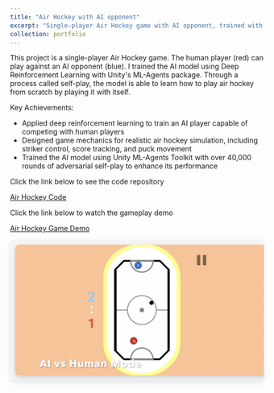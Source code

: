 ```yaml
---
title: "Air Hockey with AI opponent"
excerpt: "Single-player Air Hockey game with AI opponent, trained with ML-Agents package <br/><img src='/images/AH_1.png' height='300' width='500'>"
collection: portfolio
---
```


This project is a single-player Air Hockey game. The human player (red) can play against an AI opponent (blue). I trained
the AI model using Deep Reinforcement Learning with Unity's ML-Agents package. Through a process called self-play, 
the model is able to learn how to play air hockey from scratch by playing it with itself.

Key Achievements:
- Applied deep reinforcement learning to train an AI player capable of competing with human players
- Designed game mechanics for realistic air hockey simulation, including striker control, score tracking, and puck movement
- Trained the AI model using Unity ML-Agents Toolkit with over 40,000 rounds of adversarial self-play to enhance its performance

Click the link below to see the code repository

[Air Hockey Code](https://github.com/tianhengMa/Air_Hockey_AI_Opponent)

Click the link below to watch the gameplay demo

[Air Hockey Game Demo](https://www.youtube.com/watch?v=Mj13nd_Z1u0)

<style>
    /* Container for the horizontal scrolling bar */
    .scrolling-gallery {
        display: flex;
        overflow-x: scroll;
        scroll-behavior: smooth;
        padding: 10px;
        background-color: #f4f4f4; /* Optional background color */
        border-radius: 8px;
        box-shadow: 0px 4px 8px rgba(0, 0, 0, 0.1);
        gap: 10px;
    }

    /* Style scrollbar for Webkit browsers */
    .scrolling-gallery::-webkit-scrollbar {
        height: 8px;
    }

    /* Customize scrollbar thumb */
    .scrolling-gallery::-webkit-scrollbar-thumb {
        background-color: #e0e0e0; /* Lighter shade to blend in */
        border-radius: 4px;
        border: 1px solid #f0f0f0;;
    }

    /* Customize scrollbar track */
    .scrolling-gallery::-webkit-scrollbar-track {
        background-color: #f4f4f4;
    }

    /* Each image container */
    .image-container {
        flex: 0 0 auto;
        width: 500px; 
        height: 260px; /* Adjust width as needed */
        overflow: hidden;
        text-align: center;
        border-radius: 8px;
        box-shadow: 0px 4px 8px rgba(0, 0, 0, 0.15);
    }

    /* Image styling */
    .image-container img {
        width: 100%;
        height: 100%; /* Adjust height as needed */
        object-fit: cover;
        transition: transform 0.3s ease-in-out;
        border-radius: 8px 8px 0 0;
    }

    /* Scale image on hover */
    .image-container:hover img {
        transform: scale(1.1);
    }

    /* Caption styling */
    .caption {
        font-size: 14px;
        color: #333;
        background-color: #fff;
        font-weight: 500;
        padding: 4px 0;
    }
</style>

<div class="scrolling-gallery">
    <!-- Replace the src with actual image URLs -->
    <div class="image-container">
        <img src="/images/AH_1.png">
    </div>
    <div class="image-container">
        <img src="/images/AH_2.png">
    </div>
</div>
